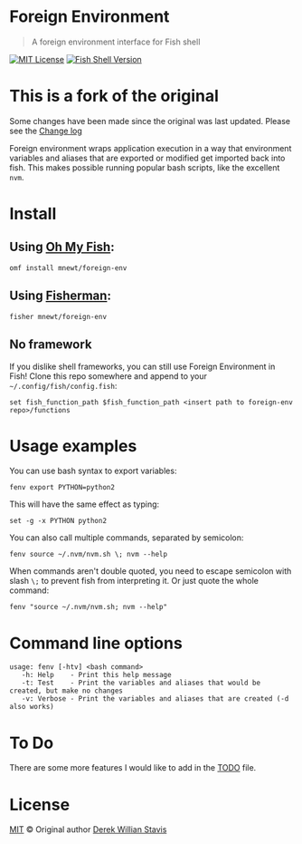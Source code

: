 # Foreign Environment
> A foreign environment interface for Fish shell

[![MIT License](https://img.shields.io/badge/license-MIT-007EC7.svg?style=flat-square)](/LICENSE)
[![Fish Shell Version](https://img.shields.io/badge/fish-v2.2.0-007EC7.svg?style=flat-square)](http://fishshell.com)

# This is a fork of the original

Some changes have been made since the original was last updated. Please see the [Change log](CHANGELOG.md)

Foreign environment wraps application execution in a way that environment variables and aliases that are exported or modified get imported back into fish. This makes possible running popular bash scripts, like the excellent `nvm`.


# Install

## Using [Oh My Fish][omf-link]:

```fish
omf install mnewt/foreign-env
```

## Using [Fisherman][fisherman-link]:

```fish
fisher mnewt/foreign-env
```

## No framework

If you dislike shell frameworks, you can still use Foreign Environment in Fish! Clone this repo somewhere and append to your `~/.config/fish/config.fish`:

```fish
set fish_function_path $fish_function_path <insert path to foreign-env repo>/functions
```


# Usage examples

You can use bash syntax to export variables:

```fish
fenv export PYTHON=python2
```

This will have the same effect as typing:

```fish
set -g -x PYTHON python2
```

You can also call multiple commands, separated by semicolon:

```fish
fenv source ~/.nvm/nvm.sh \; nvm --help
```

When commands aren't double quoted, you need to escape semicolon with slash `\;` to prevent fish from interpreting it. Or just quote the whole command:

```fish
fenv "source ~/.nvm/nvm.sh; nvm --help"
```

# Command line options

```fish
usage: fenv [-htv] <bash command>
   -h: Help    - Print this help message
   -t: Test    - Print the variables and aliases that would be created, but make no changes
   -v: Verbose - Print the variables and aliases that are created (-d also works)
```

# To Do

There are some more features I would like to add in the [TODO](TODO.md) file.

# License

[MIT][mit] © Original author [Derek Willian Stavis][author]

[mit]:            http://opensource.org/licenses/MIT
[author]:         http://github.com/derekstavis
[omf-link]:       https://www.github.com/oh-my-fish/oh-my-fish
[fisherman-link]: https://github.com/fisherman/fisherman
